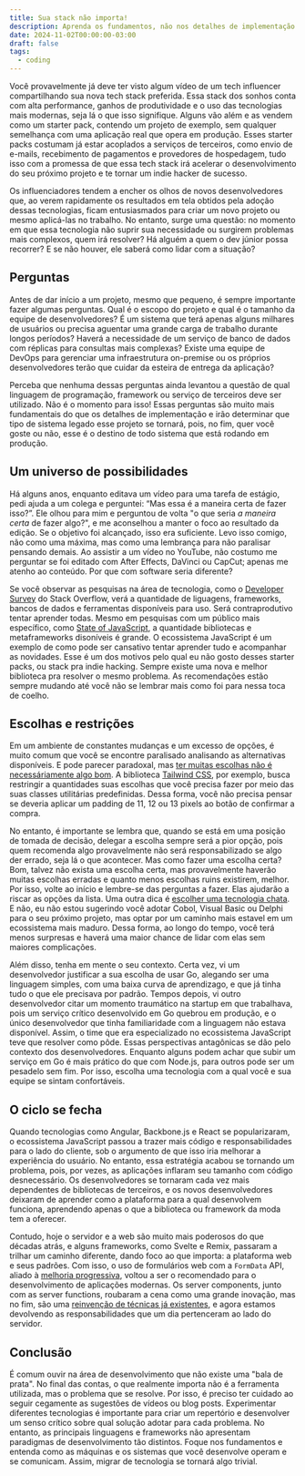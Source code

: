 ```yaml
---
title: Sua stack não importa!
description: Aprenda os fundamentos, não nos detalhes de implementação.
date: 2024-11-02T00:00:00-03:00
draft: false
tags:
  - coding
---
```


Você provavelmente já deve ter visto algum vídeo de um tech influencer compartilhando sua nova tech stack preferida. Essa stack dos sonhos conta com alta performance, ganhos de produtividade e o uso das tecnologias mais modernas, seja lá o que isso signifique. Alguns vão além e as vendem como um starter pack, contendo um projeto de exemplo, sem qualquer semelhança com uma aplicação real que opera em produção. Esses starter packs costumam já estar acoplados a serviços de terceiros, como envio de e-mails, recebimento de pagamentos e provedores de hospedagem, tudo isso com a promessa de que essa tech stack irá acelerar o desenvolvimento do seu próximo projeto e te tornar um indie hacker de sucesso.

Os influenciadores tendem a encher os olhos de novos desenvolvedores que, ao verem rapidamente os resultados em tela obtidos pela adoção dessas tecnologias, ficam entusiasmados para criar um novo projeto ou mesmo aplicá-las no trabalho. No entanto, surge uma questão: no momento em que essa tecnologia não suprir sua necessidade ou surgirem problemas mais complexos, quem irá resolver? Há alguém a quem o dev júnior possa recorrer? E se não houver, ele saberá como lidar com a situação?

## Perguntas

Antes de dar início a um projeto, mesmo que pequeno, é sempre importante fazer algumas perguntas. Qual é o escopo do projeto e qual é o tamanho da equipe de desenvolvedores? É um sistema que terá apenas alguns milhares de usuários ou precisa aguentar uma grande carga de trabalho durante longos períodos? Haverá a necessidade de um serviço de banco de dados com réplicas para consultas mais complexas? Existe uma equipe de DevOps para gerenciar uma infraestrutura on-premise ou os próprios desenvolvedores terão que cuidar da esteira de entrega da aplicação?

Perceba que nenhuma dessas perguntas ainda levantou a questão de qual linguagem de programação, framework ou serviço de terceiros deve ser utilizado. Não é o momento para isso! Essas perguntas são muito mais fundamentais do que os detalhes de implementação e irão determinar que tipo de sistema legado esse projeto se tornará, pois, no fim, quer você goste ou não, esse é o destino de todo sistema que está rodando em produção.

## Um universo de possibilidades

Há alguns anos, enquanto editava um vídeo para uma tarefa de estágio, pedi ajuda a um colega e perguntei: “Mas essa é a maneira certa de fazer isso?”. Ele olhou para mim e perguntou de volta "o que seria _a maneira certa_ de fazer algo?", e me aconselhou a manter o foco ao resultado da edição. Se o objetivo foi alcançado, isso era suficiente. Levo isso comigo, não como uma máxima, mas como uma lembrança para não paralisar pensando demais. Ao assistir a um vídeo no YouTube, não costumo me perguntar se foi editado com After Effects, DaVinci ou CapCut; apenas me atenho ao conteúdo. Por que com software seria diferente?

Se você observar as pesquisas na área de tecnologia, como o [Developer Survey](https://survey.stackoverflow.com) do Stack Overflow, verá a quantidade de liguagens, frameworks, bancos de dados e ferramentas disponíveis para uso. Será contraprodutivo tentar aprender todas. Mesmo em pesquisas com um público mais específico, como [State of JavaScript](https://stateofjs.com/pt-BR), a quantidade bibliotecas e metaframeworks disoníveis é grande. O ecossistema JavaScript é um exemplo de como pode ser cansativo tentar aprender tudo e acompanhar as novidades. Esse é um dos motivos pelo qual eu não gosto desses starter packs, ou stack pra indie hacking. Sempre existe uma nova e melhor biblioteca pra resolver o mesmo problema. As recomendações estão sempre mudando até você não se lembrar mais como foi para nessa toca de coelho.

## Escolhas e restrições

Em um ambiente de constantes mudanças e um excesso de opções, é muito comum que você se encontre paralisado analisando as alternativas disponíveis. E pode parecer paradoxal, mas [ter muitas escolhas não é necessáriamente algo bom](https://www.youtube.com/watch?v=VO6XEQIsCoM). A biblioteca [Tailwind CSS](https://tailwindcss.com/), por exemplo, busca restringir a quantidades suas escolhas que você precisa fazer por meio das suas classes utilitárias predefinidas. Dessa forma, você não precisa pensar se deveria aplicar um padding de 11, 12 ou 13 pixels ao botão de confirmar a compra.

No entanto, é importante se lembra que, quando se está em uma posição de tomada de decisão, delegar a escolha sempre será a pior opção, pois quem recomenda algo provavelmente não será responsabilizado se algo der errado, seja lá o que acontecer. Mas como fazer uma escolha certa? Bom, talvez não exista uma escolha certa, mas provavelmente haverão muitas escolhas erradas e quanto menos escolhas ruins existirem, melhor. Por isso, volte ao início e lembre-se das perguntas a fazer. Elas ajudarão a riscar as opções da lista. Uma outra dica é [escolher uma tecnologia chata](https://boringtechnology.club). E não, eu não estou sugerindo você adotar Cobol, Visual Basic ou Delphi para o seu próximo projeto, mas optar por um caminho mais estavel em um ecossistema mais maduro. Dessa forma, ao longo do tempo, você terá menos surpresas e haverá uma maior chance de lidar com elas sem maiores complicações.

Além disso, tenha em mente o seu contexto. Certa vez, vi um desenvolvedor justificar a sua escolha de usar Go, alegando ser uma linguagem simples, com uma baixa curva de aprendizago, e que já tinha tudo o que ele precisava por padrão. Tempos depois, vi outro desenvolvedor citar um momento traumático na startup em que trabalhava, pois um serviço crítico desenvolvido em Go quebrou em produção, e o único desenvolvedor que tinha familiaridade com a linguagem não estava disponível. Assim, o time que era especializado no ecossistema JavaScript teve que resolver como pôde. Essas perspectivas antagônicas se dão pelo contexto dos desenvolvedores. Enquanto alguns podem achar que subir um serviço em Go é mais prático do que com Node.js, para outros pode ser um pesadelo sem fim. Por isso, escolha uma tecnologia com a qual você e sua equipe se sintam confortáveis.

## O ciclo se fecha

Quando tecnologias como Angular, Backbone.js e React se popularizaram, o ecossistema JavaScript passou a trazer mais código e responsabilidades para o lado do cliente, sob o argumento de que isso iria melhorar a experiência do usuário. No entanto, essa estratégia acabou se tornando um problema, pois, por vezes, as aplicações inflaram seu tamanho com código desnecessário. Os desenvolvedores se tornaram cada vez mais dependentes de bibliotecas de terceiros, e os novos desenvolvedores deixaram de aprender como a plataforma para a qual desenvolvem funciona, aprendendo apenas o que a biblioteca ou framework da moda tem a oferecer.

Contudo, hoje o servidor e a web são muito mais poderosos do que décadas atrás, e alguns frameworks, como Svelte e Remix, passaram a trilhar um caminho diferente, dando foco ao que importa: a plataforma web e seus padrões. Com isso, o uso de formulários web com a `FormData` API, aliado à [melhoria progressiva](https://developer.mozilla.org/en-US/docs/Glossary/Progressive_Enhancement), voltou a ser o recomendado para o desenvolvimento de aplicações modernas. Os server components, junto com as server functions, roubaram a cena como uma grande inovação, mas no fim, são uma [reinvenção de técnicas já existentes](https://youtu.be/uXCipjbcQfM?t=1641&si=SKrNflKHr4R-KR3B), e agora estamos devolvendo as responsabilidades que um dia pertenceram ao lado do servidor.

## Conclusão

É comum ouvir na área de desenvolvimento que não existe uma "bala de prata". No final das contas, o que realmente importa não é a ferramenta utilizada, mas o problema que se resolve. Por isso, é preciso ter cuidado ao seguir cegamente as sugestões de vídeos ou blog posts. Experimentar diferentes tecnologias é importante para criar um repertório e desenvolver um senso crítico sobre qual solução adotar para cada problema. No entanto, as principais linguagens e frameworks não apresentam paradigmas de desenvolvimento tão distintos. Foque nos fundamentos e entenda como as máquinas e os sistemas que você desenvolve operam e se comunicam. Assim, migrar de tecnologia se tornará algo trivial.

